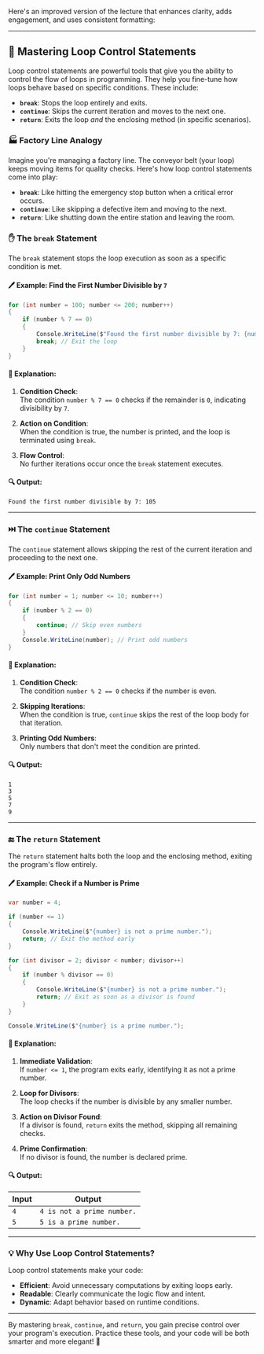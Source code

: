Here's an improved version of the lecture that enhances clarity, adds engagement, and uses consistent formatting:

---

## 🔧 Mastering Loop Control Statements

Loop control statements are powerful tools that give you the ability to control the flow of loops in programming. They help you fine-tune how loops behave based on specific conditions. These include:

- **`break`**: Stops the loop entirely and exits.
- **`continue`**: Skips the current iteration and moves to the next one.
- **`return`**: Exits the loop _and_ the enclosing method (in specific scenarios).

### 🏭 **Factory Line Analogy**

Imagine you're managing a factory line. The conveyor belt (your loop) keeps moving items for quality checks. Here's how loop control statements come into play:

- **`break`**: Like hitting the emergency stop button when a critical error occurs.
- **`continue`**: Like skipping a defective item and moving to the next.
- **`return`**: Like shutting down the entire station and leaving the room.

### ✋ **The `break` Statement**

The `break` statement stops the loop execution as soon as a specific condition is met.

#### 🖊 **Example: Find the First Number Divisible by `7`**

```csharp
for (int number = 100; number <= 200; number++)
{
    if (number % 7 == 0)
    {
        Console.WriteLine($"Found the first number divisible by 7: {number}");
        break; // Exit the loop
    }
}
```

#### 📖 **Explanation**:

1. **Condition Check**:  
    The condition `number % 7 == 0` checks if the remainder is `0`, indicating divisibility by `7`.
    
2. **Action on Condition**:  
    When the condition is true, the number is printed, and the loop is terminated using `break`.
    
3. **Flow Control**:  
    No further iterations occur once the `break` statement executes.
    

#### 🔍 **Output**:

```
Found the first number divisible by 7: 105
```

---

### ⏭️ **The `continue` Statement**

The `continue` statement allows skipping the rest of the current iteration and proceeding to the next one.

#### 🖊 **Example: Print Only Odd Numbers**

```csharp
for (int number = 1; number <= 10; number++)
{
    if (number % 2 == 0)
    {
        continue; // Skip even numbers
    }
    Console.WriteLine(number); // Print odd numbers
}
```

#### 📖 **Explanation**:

1. **Condition Check**:  
    The condition `number % 2 == 0` checks if the number is even.
    
2. **Skipping Iterations**:  
    When the condition is true, `continue` skips the rest of the loop body for that iteration.
    
3. **Printing Odd Numbers**:  
    Only numbers that don't meet the condition are printed.
    

#### 🔍 **Output**:

```
1
3
5
7
9
```

---

### 🔚 **The `return` Statement**

The `return` statement halts both the loop and the enclosing method, exiting the program's flow entirely.

#### 🖊 **Example: Check if a Number is Prime**

```csharp
var number = 4;

if (number <= 1)
{
    Console.WriteLine($"{number} is not a prime number.");
    return; // Exit the method early
}

for (int divisor = 2; divisor < number; divisor++)
{
    if (number % divisor == 0)
    {
        Console.WriteLine($"{number} is not a prime number.");
        return; // Exit as soon as a divisor is found
    }
}

Console.WriteLine($"{number} is a prime number.");
```

#### 📖 **Explanation**:

1. **Immediate Validation**:  
    If `number <= 1`, the program exits early, identifying it as not a prime number.
    
2. **Loop for Divisors**:  
    The loop checks if the number is divisible by any smaller number.
    
3. **Action on Divisor Found**:  
    If a divisor is found, `return` exits the method, skipping all remaining checks.
    
4. **Prime Confirmation**:  
    If no divisor is found, the number is declared prime.
    

#### 🔍 **Output**:

|Input|Output|
|---|---|
|`4`|`4 is not a prime number.`|
|`5`|`5 is a prime number.`|

---

### 💡 **Why Use Loop Control Statements?**

Loop control statements make your code:

- **Efficient**: Avoid unnecessary computations by exiting loops early.
- **Readable**: Clearly communicate the logic flow and intent.
- **Dynamic**: Adapt behavior based on runtime conditions.

---

By mastering `break`, `continue`, and `return`, you gain precise control over your program's execution. Practice these tools, and your code will be both smarter and more elegant! 🚀